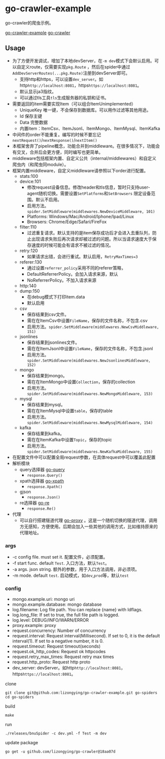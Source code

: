 # go-crawler-example

go-crawler的爬虫示例。

[go-crawler-example](https://github.com/lizongying/go-crawler-example)
[go-crawler](https://github.com/lizongying/go-crawler)

## Usage

* 为了方便开发调试，增加了本地devServer，在`-m dev`模式下会默认启用。可以自定义route，仅需要实现`pkg.Route`
  ，然后在spider中通过`AddDevServerRoutes(...pkg.Route)`注册到devServer即可。
    * 支持http和https，可以设置`dev_server`。如http`http://localhost:8081`，https`https://localhost:8081`。
    * 默认显示ja3指纹。
    * 可以通过tls工具`tls`生成服务器的私钥和证书。
* 需要返回的item需要实现Item（可以组合ItemUnimplemented）
    * UniqueKey 唯一键，不会保存到数据库。可以用作过滤等其他用途。
    * Id 保存主键
    * Data 完整数据
    * 内置item：ItemCsv、ItemJsonl、ItemMongo、ItemMysql、ItemKafka
* 中间件的order不能重复。编写的时候不要忘记`nextRequest()`/`nextResponse()`/`nextItem()`
* 本框架舍弃了pipeline概念，功能合并到middleware。在很多情况下，功能会有交叉，合并后会更方便，同时编写也更简单。
* middleware包括框架内置、自定义公共（internal/middlewares）和自定义爬虫内（和爬虫同module）。
* 框架内置middleware，自定义middleware请参照以下order进行配置。
    * stats:100
    * device:101
        * 修改request设备信息。修改header和tls信息，暂时只支持user-agent随机切换。需要设置`SetPlatforms`和`SetBrowsers`
          限定设备范围。默认不启用。
        * 启用方法。`spider.SetMiddleware(middlewares.NewDeviceMiddleware, 101)`
        * Platforms: Windows/Mac/Android/Iphone/Ipad/Linux
        * Browsers: Chrome/Edge/Safari/FireFox
    * filter:110
        * 过滤重复请求。默认支持的是item保存成功后才会进入去重队列，防止出现请求失败后再次请求却被过滤的问题。所以当请求速度大于保存速度的时候可能会有请求不被过滤的情况。
    * retry:120
        * 如果请求出错，会进行重试。默认启用，`RetryMaxTimes=3`
    * referer:130
        * 通过设置`referrer_policy`采用不同的referer策略，
        * DefaultReferrerPolicy。会加入请求来源，默认
        * NoReferrerPolicy。不加入请求来源
    * http:140
    * dump:150
        * 在debug模式下打印item.data
        * 默认启用
    * csv
        * 保存结果到csv文件。
        * 需在在ItemCsv中设置`FileName`，保存的文件名称，不包含.csv
        * 启用方法。`spider.SetMiddleware(middlewares.NewCsvMiddleware, 151)`
    * jsonlines
        * 保存结果到jsonlines文件。
        * 需在在ItemJsonl中设置`FileName`，保存的文件名称，不包含.jsonl
        * 启用方法。`spider.SetMiddleware(middlewares.NewJsonlinesMiddleware, 152)`
    * mongo
        * 保存结果到mongo。
        * 需在在ItemMongo中设置`Collection`，保存的collection
        * 启用方法。`spider.SetMiddleware(middlewares.NewMongoMiddleware, 153)`
    * mysql
        * 保存结果到mysql。
        * 需在在ItemMysql中设置`table`，保存的table
        * 启用方法。`spider.SetMiddleware(middlewares.NewMysqlMiddleware, 154)`
    * kafka
        * 保存结果到kafka。
        * 需在在ItemKafka中设置`Topic`，保存的topic
        * 启用方法。`spider.SetMiddleware(middlewares.NewKafkaMiddleware, 155)`
* 在配置文件中可以配置全局request参数，在具体request中可以覆盖此配置
* 解析模块
    * query选择器 [go-query](https://github.com/lizongying/go-query)
        * ```response.Query()```
    * xpath选择器 [go-xpath](https://github.com/lizongying/go-xpath)
        * ```response.Xpath()```
    * gjson
        * ```response.Json()```
    * re选择器 [go-re](https://github.com/lizongying/go-re)
        * ```response.Re()```
* 代理
    * 可以自行搭建隧道代理 [go-proxy](https://github.com/lizongying/go-proxy)
      。这是一个随机切换的隧道代理，调用方无感知，方便使用。后期会加入一些其他的调用方式，比如维持原来的代理地址。

### args

* -c config file. must set it. 配置文件，必须配置。
* -f start func. default `Test`. 入口方法，默认`Test`。
* -a args. json string. 额外的参数，用于入口方法调用，非必须项。
* -m mode. default `test`. 启动模式，如`dev`,`prod`等，默认`test`

### config

* mongo.example.uri: mongo uri
* mongo.example.database: mongo database
* log.filename: Log file path. You can replace {name} with ldflags.
* log.long_file: If set to true, the full file path is logged.
* log.level: DEBUG/INFO/WARN/ERROR
* proxy.example: proxy
* request.concurrency: Number of concurrency
* request.interval: Request interval(Millisecond). If set to 0, it is the default interval(1). If set to a negative
  number,
  it
  is 0.
* request.timeout: Request timeout(seconds)
* request.ok_http_codes: Request ok httpcodes
* request.retry_max_times: Request retry max times
* request.http_proto: Request http proto
* dev_server: devServer。如http`http://localhost:8081`，https`https://localhost:8081`。

clone

```shell
git clone git@github.com:lizongying/go-crawler-example.git go-spiders
cd go-spiders

```

build

```shell
make
```

run

```shell
./releases/bnuSpider -c dev.yml -f Test -m dev
```

update package

```shell
go get -u github.com/lizongying/go-crawler@18aa07d
```